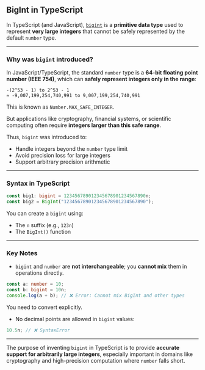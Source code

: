 ## BigInt in TypeScript
In TypeScript (and JavaScript), [`bigint`](https://developer.mozilla.org/en-US/docs/Web/JavaScript/Reference/Global_Objects/BigInt) is a **primitive data type** used to represent **very large integers** that cannot be safely represented by the default `number` type.

---

### Why was `bigint` introduced?

In JavaScript/TypeScript, the standard `number` type is a **64-bit floating point number (IEEE 754)**, which can **safely represent integers only in the range**:

```
-(2^53 - 1) to 2^53 - 1
≈ -9,007,199,254,740,991 to 9,007,199,254,740,991
```

This is known as `Number.MAX_SAFE_INTEGER`.

But applications like cryptography, financial systems, or scientific computing often require **integers larger than this safe range**.

Thus, `bigint` was introduced to:

* Handle integers beyond the `number` type limit
* Avoid precision loss for large integers
* Support arbitrary precision arithmetic

---

### Syntax in TypeScript

```ts
const big1: bigint = 123456789012345678901234567890n;
const big2 = BigInt("123456789012345678901234567890");
```

You can create a `bigint` using:

* The `n` suffix (e.g., `123n`)
* The `BigInt()` function

---

### Key Notes

* `bigint` and `number` are **not interchangeable**; you **cannot mix** them in operations directly.

```ts
const a: number = 10;
const b: bigint = 10n;
console.log(a + b); // ❌ Error: Cannot mix BigInt and other types
```

You need to convert explicitly.

* No decimal points are allowed in `bigint` values:

```ts
10.5n; // ❌ SyntaxError
```

---

The purpose of inventing `bigint` in TypeScript is to provide **accurate support for arbitrarily large integers**, especially important in domains like cryptography and high-precision computation where `number` falls short.
